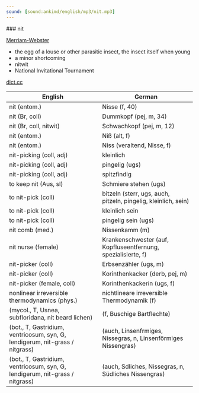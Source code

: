 ```yaml
---
sound: [sound:ankimd/english/mp3/nit.mp3]
---
```


\### nit

[Merriam-Webster](https://www.merriam-webster.com/dictionary/nit)

- the egg of a louse or other parasitic insect, the insect itself when young
- a minor shortcoming
- nitwit
- National Invitational Tournament

[dict.cc](https://www.dict.cc/nit)

| English        | German       |
| -------------- | ------------ |
| nit (entom.) | Nisse (f, 40) |
| nit (Br, coll) | Dummkopf (pej, m, 34) |
| nit (Br, coll, nitwit) | Schwachkopf (pej, m, 12) |
| nit (entom.) | Niß (alt, f) |
| nit (entom.) | Niss (veraltend, Nisse, f) |
| nit-picking (coll, adj) | kleinlich |
| nit-picking (coll, adj) | pingelig (ugs) |
| nit-picking (coll, adj) | spitzfindig |
| to keep nit (Aus, sl) | Schmiere stehen (ugs) |
| to nit-pick (coll) | bitzeln (sterr, ugs, auch, pitzeln, pingelig, kleinlich, sein) |
| to nit-pick (coll) | kleinlich sein |
| to nit-pick (coll) | pingelig sein (ugs) |
| nit comb (med.) | Nissenkamm (m) |
| nit nurse (female) | Krankenschwester (auf, Kopfluseentfernung, spezialisierte, f) |
| nit-picker (coll) | Erbsenzähler (ugs, m) |
| nit-picker (coll) | Korinthenkacker (derb, pej, m) |
| nit-picker (female, coll) | Korinthenkackerin (ugs, f) |
| nonlinear irreversible thermodynamics <NIT> (phys.) | nichtlineare irreversible Thermodynamik <NIT> (f) |
|  (mycol., T, Usnea, subfloridana, nit beard lichen) |  (f, Buschige Bartflechte) |
|  (bot., T, Gastridium, ventricosum, syn, G, lendigerum, nit-grass / nitgrass) |  (auch, Linsenfrmiges, Nissegras, n, Linsenförmiges Nissengras) |
|  (bot., T, Gastridium, ventricosum, syn, G, lendigerum, nit-grass / nitgrass) |  (auch, Sdliches, Nissegras, n, Südliches Nissengras) |
